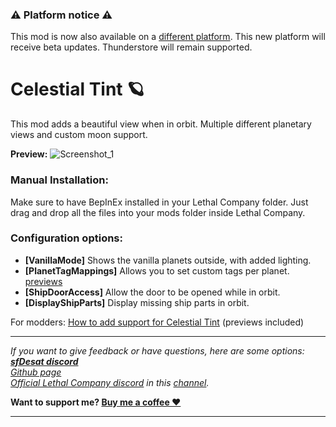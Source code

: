 ### ⚠️ Platform notice ⚠️
This mod is now also available on a [different platform](https://www.curseforge.com/lethal-company/mods/celestial-tint). This new platform will receive beta updates. Thunderstore will remain supported.

# Celestial Tint 🪐
This mod adds a beautiful view when in orbit. Multiple different planetary views and custom moon support.

**Preview:**
![Screenshot_1](https://raw.githubusercontent.com/sfDesat/Celestial-Tint/main/Screenshots/Rocky.png "Rocky")
  
### Manual Installation:
Make sure to have BepInEx installed in your Lethal Company folder.
Just drag and drop all the files into your mods folder inside Lethal Company.
  
### Configuration options:
- **[VanillaMode]** Shows the vanilla planets outside, with added lighting.
- **[PlanetTagMappings]** Allows you to set custom tags per planet. [previews](https://github.com/sfDesat/Celestial-Tint/wiki/Adding-support-for-Celestial-Tint#preview-images)
- **[ShipDoorAccess]** Allow the door to be opened while in orbit.
- **[DisplayShipParts]** Display missing ship parts in orbit.
  
For modders: [How to add support for Celestial Tint](https://github.com/sfDesat/Celestial-Tint/wiki/Adding-support-for-Celestial-Tint) (previews included)
  
***
_If you want to give feedback or have questions, here are some options:  
**[sfDesat discord](https://discord.gg/UVJx7F8mJY)**  
[Github page](https://github.com/sfDesat/Celestial-Tint/issues)  
[Official Lethal Company discord](https://discord.gg/lcmod) in this [channel](https://discordapp.com/channels/1168655651455639582/1198736199297286196)._  

**Want to support me? [Buy me a coffee ❤️](https://ko-fi.com/sfdesat)**
***
